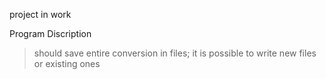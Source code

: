project in work

Program Discription
> should save entire conversion in files;
> it is possible to write new files or existing ones
